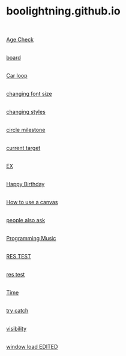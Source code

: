 # boolightning.github.io
<head>
</head>
<body>
<main>
<meta name="google-site-verification" content="xygiFVg2oQ1T0wp3dWQoaZ-4o251jOmzBgFYzUEFAxQ"/>

<br>

<a href="https://www.khanacademy.org/computer-programming/age-check-version-24/6160950342238208" target="_blank">Age Check</a> <br> <br>

<a href= "https://boolightning.github.io/JavaScript/board.html" target="_blank">board</a> <br> <br>

<a href= "https://boolightning.github.io/JavaScript/loop.html" target="_blank">Car loop</a> <br> <br>

<a href= "https://boolightning.github.io/JavaScript/changing-font-size.html" target="_blank">changing font size</a> <br> <br>

<a href= "https://boolightning.github.io/JavaScript/changing-styles.html" target="_blank">changing styles</a> <br> <br>

<a href= "https://boolightning.github.io/JavaScript/circlemilestone.html" target="_blank">circle milestone</a> <br> <br>

<a href= "https://boolightning.github.io/JavaScript/currenttarget.html" target="_blank">current target</a> <br> <br>
  
<a href= "https://boolightning.github.io/JavaScript/EX.html" target="_blank">EX</a> <br> <br>
  
<a href= "https://boolightning.github.io/JavaScript/HappyBirthday.html" target="_blank">Happy Birthday</a> <br> <br>
  
<a href= "https://www.khanacademy.org/computer-programming/how-to-use-a-canvas/5267248220520448" target="_blank">How to use a canvas</a> <br> <br>

<a href= "https://boolightning.github.io/JavaScript/people-also-ask.html" target="_blank">people also ask</a> <br> <br>

<a href= "https://github.com/BooLightning/JavaScript/blob/main/Programming%20Music.mp3" target="_blank">Programming Music</a> <br> <br>
  
<a href= "https://boolightning.github.io/JavaScript/RES_TEST.html" target="_blank">RES TEST</a> <br> <br>

<a href= "https://boolightning.github.io/JavaScript/restest.html" target="_blank">res test</a> <br> <br>

<a href= "https://www.khanacademy.org/computer-programming/time-25/4630715733950464" target="_blank">Time</a> <br> <br>

<a href= "https://boolightning.github.io/JavaScript/try-catch.html" target="_blank">try catch</a> <br> <br>

<a href= "https://boolightning.github.io/JavaScript/visibility.html" target="_blank">visibility</a> <br> <br>

<a href="https://boolightning.github.io/JavaScript/currenttarget.html" target="_blank">window load EDITED</a> <br> <br>



<!--
new link
https://dm0qx8t0i9gc9.cloudfront.net/thumbnails/video/ao-L6gr/car-explosion-on-an-empty-field-side-view_4yagllv1g_thumbnail-1080_06.png
<a href= "https://www.khanacademy.org/computer-programming/how-to-use-a-canvas/5267248220520448" target="_blank">How to use a canvas</a> <br> <br>
-->

</main>
</body>
